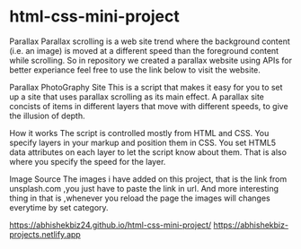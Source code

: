# html-css-mini-project

Parallax
Parallax scrolling is a web site trend where the background content (i.e. an image) is moved at a different speed than the foreground content while scrolling. 
So in repository we created a parallax website using APIs for better experiance 
feel free to use the link below to visit the website.

Parallax PhotoGraphy Site
This is a script that makes it easy for you to set up a site that uses parallax scrolling as its main effect. A parallax site concists of items in different layers that move with different speeds, to give the illusion of depth.

How it works
The script is controlled mostly from HTML and CSS. You specify layers in your markup and position them in CSS. You set HTML5 data attributes on each layer to let the script know about them. That is also where you specify the speed for the layer.

Image Source
The images i have added on this project, that is the link from unsplash.com ,you just have to paste the link in url. And more interesting thing in that is ,whenever you reload the page the images will changes everytime by set category.



 https://abhishekbiz24.github.io/html-css-mini-project/
 https://abhishekbiz-projects.netlify.app
